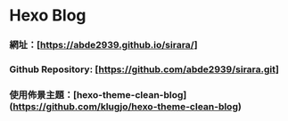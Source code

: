 # Hexo Blog

### 網址：[https://abde2939.github.io/sirara/]

### Github Repository: [https://github.com/abde2939/sirara.git]

### 使用佈景主題：[hexo-theme-clean-blog] (https://github.com/klugjo/hexo-theme-clean-blog)

